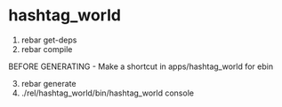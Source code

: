 # hashtag_world


1. rebar get-deps
2. rebar compile

BEFORE GENERATING - Make a shortcut in apps/hashtag_world for ebin 

3. rebar generate
4. ./rel/hashtag_world/bin/hashtag_world console
